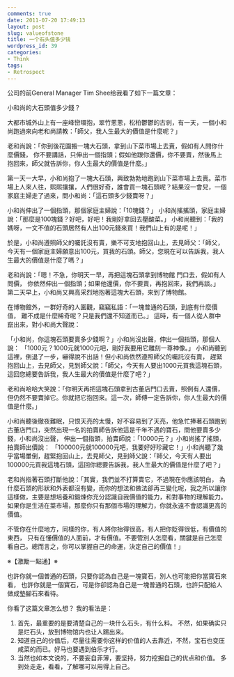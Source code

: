 ```yaml
---
comments: true
date: 2011-07-20 17:49:13
layout: post
slug: valueofstone
title: 一个石头值多少钱
wordpress_id: 39
categories:
- Think
tags:
- Retrospect
---
```


公司的前General Manager Tim Shee给我看了如下一篇文章：

小和尚的大石頭值多少錢？

大都市城外山上有一座峰巒環抱，翠竹蔥蔥，松柏鬱鬱的古剎，有一天，一個小和尚跑過來向老和尚請教：「師父，我人生最大的價值是什麼呢？」

老和尚說：「你到後花園搬一塊大石頭，拿到山下菜市場上去賣，假如有人問你什麼價錢，
你不要講話，只伸出一個指頭；假如他跟你還價，你不要賣，然後馬上抱回來，師父就告訴你，你人生最大的價值是什麼。」

第一天一大早，小和尚抱了一塊大石頭，興致勃勃地跑到山下菜市場上去賣。菜市場上人來人往，熙熙攘攘，人們很好奇，誰會買一塊石頭呢？結果沒一會兒，一個家庭主婦走了過來，問小和尚：「這石頭多少錢賣呀？」

小和尚伸出了一個指頭，那個家庭主婦說：「10塊錢？」
小和尚搖搖頭，家庭主婦說：「那麼是100塊錢？好吧，好吧！我剛好拿回去壓酸菜。」
小和尚聽到：「我的媽呀，一文不值的石頭居然有人出100元錢來買！我們山上有的是呢！」

於是，小和尚遵照師父的囑託沒有賣，樂不可支地抱回山上，去見師父：「師父，
今天有一個家庭主婦願意出100元，買我的石頭。師父，您現在可以告訴我，我人生最大的價值是什麼了嗎？」

老和尚說：「嗯！不急，你明天一早，再把這塊石頭拿到博物館 門口去，假如有人問價，
你依然伸出一個指頭；如果他還價，你不要賣，再抱回來，我們再談。」
第二天早上，小和尚又興高采烈地抱著這塊大石頭，來到了博物館。

在博物館外，一群好奇的人圍觀，竊竊私語：「一塊普通的石頭，到底有什麼價值，
難不成是什麼稀奇呢？只是我們還不知道而已。」
這時，有一個人從人群中竄出來，對小和尚大聲說：

「小和尚，你這塊石頭要賣多少錢啊？」小和尚沒出聲，伸出一個指頭，那個人說：
「1000元？1000元就1000元吧，剛好我要用它雕刻一尊神像。」
小和尚聽到這裡，倒退了一步，嚇得說不出話！但小和尚依然遵照師父的囑託沒有賣，
趕緊抱回山上，去見師父，見到師父說：「師父，今天有人要出1000元買我這塊石頭，
這回您總要告訴我，我人生最大的價值是什麼了吧？」

老和尚哈哈大笑說：「你明天再把這塊石頭拿到古董店門口去賣，照例有人還價，
但仍然不要賣掉它。你就把它抱回來。這一次，師傅一定告訴你，你人生最大的價值是什麼。」

小和尚聽後徹夜難眠，只恨天亮的太慢，好不容易到了天亮，他急忙捧著石頭跑到古董店門口，突然出現一名的拍賣師告訴他這是千年不遇的寶石，問他要賣多少錢，小和尚沒出聲，
伸出一個指頭，拍賣師說：「10000元？」小和尚搖了搖頭，拍賣師出價說：
「100000元就100000元吧，我要好好珍藏它！」小和尚聽了幾乎當場暈倒，趕緊抱回山上，去見師父，見到師父說：「師父，今天有人要出100000元買我這塊石頭，這回你總要告訴我，我人生最大的價值是什麼了吧？」

老和尚指著石頭打斷他說：「其實，我們並不打算賣它，不過現在你應該明白，
為什麼石頭的形狀和外表都沒有變，而你的想法和做法卻再三變化呢，我之所以讓你這樣做，主要是想培養和鍛煉你充分認識自我價值的能力，和對事物的理解能力。如果你是生活在菜市場，那麼你只有那個市場的理解力，你就永遠不會認識更高的價值。

不管你在什麼地方，同樣的你，有人將你抬得很高，有人把你貶得很低，有價值的東西，
只有在懂價值的人面前，才有價值。不要管別人怎麼看，關鍵是自己怎麼看自己。總而言之，你可以掌握自己的命運，決定自己的價值！」

※【激勵一點通】※

也許你就一個普通的石頭，只要你認為自己是一塊寶石，別人也可能把你當寶石來看，
也許你就是一個寶石，可是你卻認為自己是一塊普通的石頭，也許只配給人做成墊腳石來看待。

你看了这篇文章怎么想？
我的看法是：
1. 首先，最重要的是要清楚自己的一块什么石头，有什么料。 不然，如果确实只是烂石头，放到博物馆内也让人踢出来。
2. 知道自己的价值后，尽量往需要你这样的价值的人去靠近，不然，宝石也变压咸菜的而已。好马也要遇到伯乐才行。
3. 当然也如本文说的，不要妄自菲薄，要坚持，努力挖掘自己的优点和价值。
多到处走走，看看，了解哪可以用得上自己。
